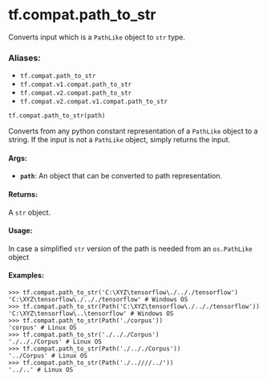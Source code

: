 <div itemscope itemtype="http://developers.google.com/ReferenceObject">
<meta itemprop="name" content="tf.compat.path_to_str" />
<meta itemprop="path" content="Stable" />
</div>

# tf.compat.path_to_str

Converts input which is a `PathLike` object to `str` type.

### Aliases:

* `tf.compat.path_to_str`
* `tf.compat.v1.compat.path_to_str`
* `tf.compat.v2.compat.path_to_str`
* `tf.compat.v2.compat.v1.compat.path_to_str`

``` python
tf.compat.path_to_str(path)
```

<!-- Placeholder for "Used in" -->

Converts from any python constant representation of a `PathLike` object to
a string. If the input is not a `PathLike` object, simply returns the input.

#### Args:


* <b>`path`</b>: An object that can be converted to path representation.


#### Returns:

A `str` object.



#### Usage:

In case a simplified `str` version of the path is needed from an
`os.PathLike` object



#### Examples:


```python3
>>> tf.compat.path_to_str('C:\XYZ\tensorflow\./.././tensorflow')
'C:\XYZ\tensorflow\./.././tensorflow' # Windows OS
>>> tf.compat.path_to_str(Path('C:\XYZ\tensorflow\./.././tensorflow'))
'C:\XYZ\tensorflow\..\tensorflow' # Windows OS
>>> tf.compat.path_to_str(Path('./corpus'))
'corpus' # Linux OS
>>> tf.compat.path_to_str('./.././Corpus')
'./.././Corpus' # Linux OS
>>> tf.compat.path_to_str(Path('./.././Corpus'))
'../Corpus' # Linux OS
>>> tf.compat.path_to_str(Path('./..////../'))
'../..' # Linux OS

```